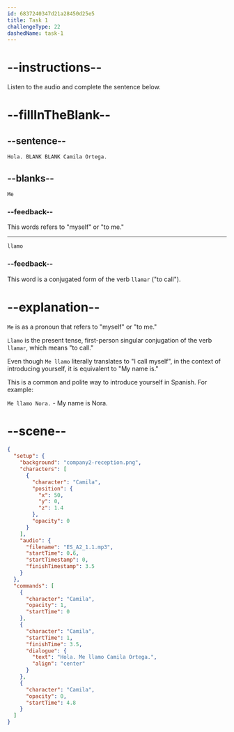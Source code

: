 ```yaml
---
id: 6837240347d21a28450d25e5
title: Task 1
challengeType: 22
dashedName: task-1
---
```


<!-- (Audio) Camila: Hola. Me llamo Camila Ortega. -->

# --instructions--

Listen to the audio and complete the sentence below.

# --fillInTheBlank--

## --sentence--

`Hola. BLANK BLANK Camila Ortega.`

## --blanks--

`Me`

### --feedback--

This words refers to "myself" or "to me."

---

`llamo`

### --feedback--

This word is a conjugated form of the verb `llamar` ("to call").

# --explanation--

`Me` is as a pronoun that refers to "myself" or "to me."

`Llamo` is the present tense, first-person singular conjugation of the verb `llamar`, which means "to call."

Even though `Me llamo` literally translates to "I call myself", in the context of introducing yourself, it is equivalent to "My name is."

This is a common and polite way to introduce yourself in Spanish. For example:

`Me llamo Nora.` - My name is Nora.

# --scene--

```json
{
  "setup": {
    "background": "company2-reception.png",
    "characters": [
      {
        "character": "Camila",
        "position": {
          "x": 50,
          "y": 0,
          "z": 1.4
        },
        "opacity": 0
      }
    ],
    "audio": {
      "filename": "ES_A2_1.1.mp3",
      "startTime": 0.6,
      "startTimestamp": 0,
      "finishTimestamp": 3.5
    }
  },
  "commands": [
    {
      "character": "Camila",
      "opacity": 1,
      "startTime": 0
    },
    {
      "character": "Camila",
      "startTime": 1,
      "finishTime": 3.5,
      "dialogue": {
        "text": "Hola. Me llamo Camila Ortega.",
        "align": "center"
      }
    },
    {
      "character": "Camila",
      "opacity": 0,
      "startTime": 4.8
    }
  ]
}
```
